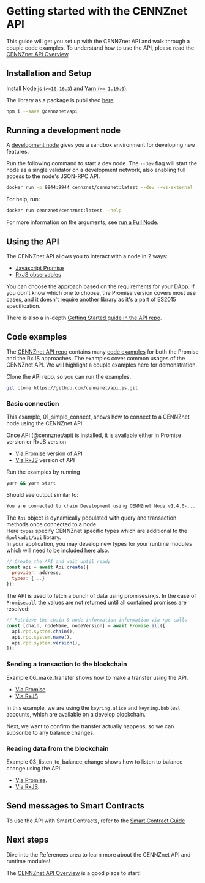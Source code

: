 # Getting started with the CENNZnet API

This guide will get you set up with the CENNZnet API and walk through a couple code examples.
To understand how to use the API, please read the [CENNZnet API Overview](References/CENNZnet-API/CENNZnet-API-Overview).

## Installation and Setup

Install [Node.js (`>=10.16.3`)](https://nodejs.org/en/) and [Yarn (`>= 1.19.0`)](https://yarnpkg.com/).

The library as a package is published [here](https://www.npmjs.com/package/@cennznet/api)
```bash
npm i --save @cennznet/api
```

## Running a development node

A [development node](Network-participating/Node-operating/Types-of-nodes?id=development-chainnodes) gives you a sandbox environment for developing new features.

Run the following command to start a dev node.
The `--dev` flag will start the node as a single validator on a development network, also enabling full access to the node's JSON-RPC API.

```bash
docker run -p 9944:9944 cennznet/cennznet:latest --dev --ws-external
```

For help, run:
```bash
docker run cennznet/cennznet:latest --help
```
For more information on the arguments, see [run a Full Node](Network-participating/Node-operating/Running-a-Full-Node). 

## Using the API
The CENNZnet API allows you to interact with a node in 2 ways:
* [Javascript Promise](https://developer.mozilla.org/en-US/docs/Web/JavaScript/Reference/Global_Objects/Promise)
* [RxJS observables](https://rxjs-dev.firebaseapp.com/guide/overview)

You can choose the approach based on the requirements for your DApp. If you don't know which one to choose, the Promise version covers most use cases, and it doesn't require another library as it's a part of ES2015 specification. 

There is also a in-depth [Getting Started guide in the API repo](https://github.com/cennznet/api.js/blob/develop/docs/GET_STARTED.md).

## Code examples
The [CENNZnet API repo](https://github.com/cennznet/api.js) contains many [code examples](https://github.com/cennznet/api.js/tree/develop/docs/examples) for both the Promise and the RxJS approaches. The examples cover common usages of the CENNZnet API. We will highlight a couple examples here for demonstration.

Clone the API repo, so you can run the examples.
```bash
git clone https://github.com/cennznet/api.js.git
```


### Basic connection
This example, 01_simple_connect, shows how to connect to a CENNZnet node using the CENNZnet API.

Once API (@cennznet/api) is installed, it is available either in Promise version or RxJS version  
* [Via Promise](https://github.com/cennznet/api.js/blob/develop/docs/examples/promise/01_simple_connect/index.js) version of API
* [Via RxJS](https://github.com/cennznet/api.js/blob/develop/docs/examples/rx/01_simple_connect/index.js) version of API

Run the examples by running
```bash
yarn && yarn start
```

Should see output similar to:
```bash
You are connected to chain Development using CENNZnet Node v1.4.0-...
```

The `Api` object is dynamically populated with query and transaction methods once connected to a node.  
Here `types` specify CENNZnet specific types which are additional to the `@polkadot/api` library.  
In your application, you may develop new types for your runtime modules which will need to be included here also.  
```js
// Create the API and wait until ready
const api = await Api.create({
  provider: address,
  types: {...}
});
```

The API is used to fetch a bunch of data using promises/rxjs. In the case of `Promise.all` the values are not returned until all contained promises are resolved:
```js
// Retrieve the chain & node information information via rpc calls
const [chain, nodeName, nodeVersion] = await Promise.all([
  api.rpc.system.chain(),
  api.rpc.system.name(),
  api.rpc.system.version(),
]);
```

### Sending a transaction to the blockchain
Example 06_make_transfer shows how to make a transfer using the API.

* [Via Promise](https://github.com/cennznet/api.js/blob/develop/docs/examples/promise/06_make_transfer/index.js)
* [Via RxJS](https://github.com/cennznet/api.js/blob/develop/docs/examples/rx/06_make_transfer/index.js)

In this example, we are using the `keyring.alice` and `keyring.bob` test accounts, which are available on a develop blockchain. 

Next, we want to confirm the transfer actually happens, so we can subscribe to any balance changes.

### Reading data from the blockchain
Example 03_listen_to_balance_change shows how to listen to balance change using the API.

* [Via Promise](https://github.com/cennznet/api.js/blob/develop/docs/examples/promise/03_listen_to_balance_change/index.js).
* [Via RxJS](https://github.com/cennznet/api.js/blob/develop/docs/examples/rx/03_listen_to_balance_change/index.js).


## Send messages to Smart Contracts
To use the API with Smart Contracts, refer to the [Smart Contract Guide](Dapp-development/Guides/Using-Smart-Contracts-on-CENNZnet)

## Next steps

Dive into the References area to learn more about the CENNZnet API and runtime modules! 

The [CENNZnet API Overview](References/CENNZnet-API/CENNZnet-API-Overview) is a good place to start!